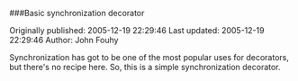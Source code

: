 ###Basic synchronization decorator

Originally published: 2005-12-19 22:29:46
Last updated: 2005-12-19 22:29:46
Author: John Fouhy

Synchronization has got to be one of the most popular uses for decorators, but there's no recipe here.  So, this is a simple synchronization decorator.